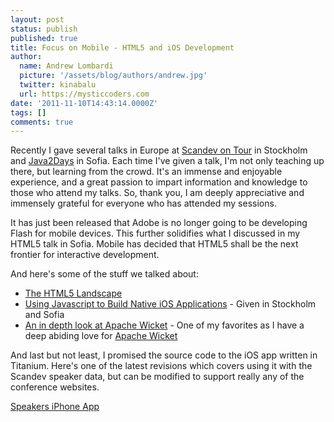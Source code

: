 ```yaml
---
layout: post
status: publish
published: true
title: Focus on Mobile - HTML5 and iOS Development
author:
  name: Andrew Lombardi
  picture: '/assets/blog/authors/andrew.jpg'
  twitter: kinabalu
  url: https://mysticcoders.com
date: '2011-11-10T14:43:14.0000Z'
tags: []
comments: true
---
```

Recently I gave several talks in Europe at <a href="http://www.scandevtour.se/2011-tour/" target="_blank">Scandev on Tour</a> in Stockholm and <a href="http://java2days.com" target="_blank">Java2Days</a> in Sofia.  Each time I've given a talk, I'm not only teaching up there, but learning from the crowd.  It's an immense and enjoyable experience, and a great passion to impart information and knowledge to those who attend my talks.  So, thank you, I am deeply appreciative and immensely grateful for everyone who has attended my sessions.

It has just been released that Adobe is no longer going to be developing Flash for mobile devices.  This further solidifies what I discussed in my HTML5 talk in Sofia.  Mobile has decided that HTML5 shall be the next frontier for interactive development.

And here's some of the stuff we talked about:

<ul>
<li><a href="http://mysticweb-bucket.s3.amazonaws.com/presentations/october_november_2011/The%20HTML5%20Landscape%20-%20java2days%202011.pdf">The HTML5 Landscape</a></li>
<li><a href="http://mysticweb-bucket.s3.amazonaws.com/presentations/october_november_2011/Using%20Javascript%20to%20Build%20Native%20iOS%20Applications%20-%20java2days%202011.pdf">Using Javascript to Build Native iOS Applications</a> - Given in Stockholm and Sofia</li>
<li><a href="http://mysticweb-bucket.s3.amazonaws.com/presentations/october_november_2011/An%20in%20depth%20look%20at%20Apache%20Wicket%20-%20sdcontour%202011.pdf">An in depth look at Apache Wicket</a> - One of my favorites as I have a deep abiding love for <a href="http://wicket.apache.org" target="_blank">Apache Wicket</a></li>
</ul>
And last but not least, I promised the source code to the iOS app written in Titanium.  Here's one of the latest revisions which covers using it with the Scandev speaker data, but can be modified to support really any of the conference websites.

<a href="https://github.com/kinabalu/SDCSpeakers">Speakers iPhone App</a>

